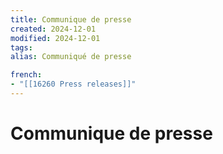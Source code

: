 ```yaml
---
title: Communique de presse
created: 2024-12-01
modified: 2024-12-01
tags: 
alias: Communiqué de presse

french:
- "[[16260 Press releases]]"
---
```

# Communique de presse
